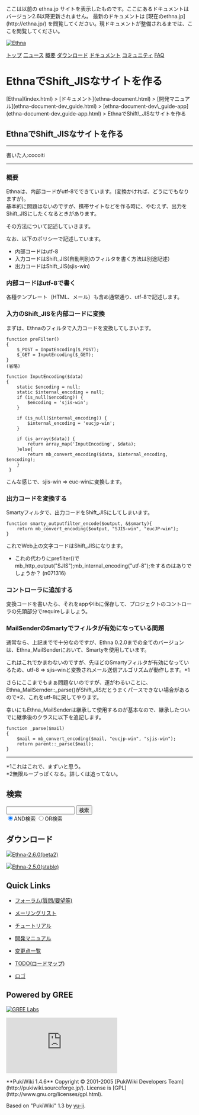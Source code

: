 <title>
EthnaでShift_JISなサイトを作る - Ethna - PHPウェブアプリケーションフレームワーク</title>
 <link rel="stylesheet" href="skin/ethna/ethna.css" title="ethna" type="text/css" charset="utf-8">

 <link rel="alternate" type="application/rss+xml" title="RSS" href="cmd=rss.html">

 <script type="text/javascript" src="skin/trackback.js"></script>

</head>
ここは以前の ethna.jp サイトを表示したものです。ここにあるドキュメントはバージョン2.6以降更新されません。  
最新のドキュメントは [現在のethna.jp](http://ethna.jp/) を閲覧してください。現ドキュメントが整備されるまでは、ここを閲覧してください。

<!-- ??BEGIN id:wrapper --><!-- ?? Navigator ?? ======================================================= -->

[![Ethna](image/navlogo.gif)](/)

[トップ](ethna.html "ethna (11d)") [二ュース](ethna-news.html "ethna-news (11d)") [概要](ethna-about.html "ethna-about (11d)") [ダウンロード](ethna-download.html "ethna-download (25d)") [ドキュメント](ethna-document.html "ethna-document (884d)") [コミュニティ](ethna-community.html "ethna-community (619d)") [FAQ](ethna-document-faq.html "ethna-document-faq (1240d)")

<!-- ?? Header ?? ========================================================== -->

# EthnaでShift\_JISなサイトを作る 

<!-- ?? Content ?? ========================================================= -->
<!-- ??BEGIN id:main -->
<!-- ??BEGIN id:wrap_content -->
<!-- ??BEGIN id:content -->
<!-- ??BEGIN id:page_navigator -->
<!-- ??END id:PageNavigator -->
<!-- ??BEGIN id:body --> [Ethna](index.html) > [ドキュメント](ethna-document.html) > [開発マニュアル](ethna-document-dev_guide.html) > [ethna-document-dev\_guide-app](ethna-document-dev_guide-app.html) > EthnaでShift\_JISなサイトを作る 
## EthnaでShift\_JISなサイトを作る [](ethna-document-dev_guide-app-sjis.html#a4bcb9a0 "a4bcb9a0")

* * *

書いた人:cocoiti

* * *

### 概要 [](ethna-document-dev_guide-app-sjis.html#h7e429fc "h7e429fc")

Ethnaは、内部コードがutf-8でできています。(変換かければ、どうにでもなりますが)。  
基本的に問題はないのですが、携帯サイトなどを作る時に、やむえず、出力をShift\_JISにしたくなるときがあります。

その方法について記述していきます。

なお、以下のポリシーで記述しています。

- 内部コードはutf-8
- 入力コードはShift\_JIS(自動判別のフィルタを書く方法は別途記述）
- 出力コードはShift\_JIS(sjis-win)

### 内部コードはutf-8で書く [](ethna-document-dev_guide-app-sjis.html#r1470ae9 "r1470ae9")

各種テンプレート（HTML、メール）も含め通常通り、utf-8で記述します。

### 入力のShift\_JISを内部コードに変換 [](ethna-document-dev_guide-app-sjis.html#m4997005 "m4997005")

まずは、Ethnaのフィルタで入力コードを変換してしまいます。

    function preFilter()
    {
        $_POST = InputEncoding($_POST);
        $_GET = InputEncoding($_GET);
    }
    (省略)
    
    function InputEncoding($data)
    {
        static $encoding = null;
        static $internal_encoding = null;
        if (is_null($encoding)) {
            $encoding = 'sjis-win';
        }
    
        if (is_null($internal_encoding)) {
            $internal_encoding = 'eucjp-win';
        }
    
        if (is_array($data)) {
            return array_map('InputEncoding', $data);
        }else{
            return mb_convert_encoding($data, $internal_encoding, $encoding);
        }
     }

こんな感じで、sjis-win => euc-winに変換します。

### 出力コードを変換する [](ethna-document-dev_guide-app-sjis.html#eac25063 "eac25063")

Smartyフィルタで、出力コードをShift\_JISにしてしまいます。

    function smarty_outputfilter_encode($output, &$smarty){
        return mb_convert_encoding($output, "SJIS-win", "eucJP-win");
    }

これでWeb上の文字コードはShift\_JISになります。

- これの代わりにprefilter()でmb\_http\_output("SJIS");mb\_internal\_encoding("utf-8");をするのはありでしょうか？ (n071316)

### コントローラに追加する [](ethna-document-dev_guide-app-sjis.html#s176e6e2 "s176e6e2")

変換コードを書いたら、それをappやlibに保存して、プロジェクトのコントローラの先頭部分でrequireしましょう。

### MailSenderのSmartyでフィルタが有効になっている問題 [](ethna-document-dev_guide-app-sjis.html#v17b7aef "v17b7aef")

通常なら、上記までで十分なのですが、Ethna 0.2.0までの全てのバージョンは、Ethna\_MailSenderにおいて、Smartyを使用しています。

これはこれでかまわないのですが、先ほどのSmartyフィルタが有効になっているため、utf-8 => sjis-winと変換されメール送信アルゴリズムが動作します。\*1

さらにここまでもまぁ問題ないのですが、運がわるいことに、Ethna\_MailSernder::\_parse()がShift\_JISだとうまくパースできない場合があるので\*2、これをutf-8に戻してやります。

幸いにもEthna\_MailSenderは継承して使用するのが基本なので、継承したついでに継承後のクラスに以下を追記します。

    function _parse($mail)
    {
        $mail = mb_convert_encoding($mail, "eucjp-win", "sjis-win");
        return parent::_parse($mail);
    }

<!-- ??END id:body -->
<!-- ??BEGIN id:summary --><!-- ??BEGIN id:note -->

* * *
\*1これはこれで、まずいと思う。  
\*2無限ループっぽくなる。詳しくは追ってない。  

<!-- ??END id:note -->
<!-- ??BEGIN id:trackback -->
<!-- ?? END id:trackback --><!-- ?? END id:attach -->
<!-- ?? END id:summary -->
<!-- ??END id:content -->
<!-- ?? END id:wrap_content --><!-- ??sidebar?? ========================================================== -->
<!-- ??BEGIN id:wrap_sidebar -->

<!-- ??BEGIN id:search_form -->

## 検索

<form action="http://ethna.jp/index.php?cmd=search" method="post">
            <input type="hidden" name="encode_hint" value="??">
            <input type="text" name="word" value="" size="20">
            <input type="submit" value="検索"><br>
            <input type="radio" name="type" value="AND" checked id="and_search"><label for="and_search">AND検索</label>
            <input type="radio" name="type" value="OR" id="or_search"><label for="or_search">OR検索</label>
    </form>

<!-- END id:search_form -->
<!-- ??BEGIN id:download_link -->

## ダウンロード

[![](image/minilogo.gif)Ethna-2.6.0(beta2)](ethna-download.html)

[![](image/minilogo.gif)Ethna-2.5.0(stable)](ethna-download.html)

<!-- END id:download_link -->
<!-- ??BEGIN id:download_link -->

## Quick Links

- [フォーラム(質問/要望等)](ethna-community-forum.html)
- [メーリングリスト](http://ml.ethna.jp/mailman/listinfo/users)

- [チュートリアル](ethna-document-tutorial.html)
- [開発マニュアル](ethna-document-dev_guide.html)
- [変更点一覧](ethna-document-changes.html)

- [TODO(ロードマップ)](TODO.html)
- [ロゴ](ethna-logo.html)

<!-- END id:download_link -->
<!-- ??BEGIN id:search_form -->

## Powered by GREE

 [![GREE Labs](http://labs.gree.jp/image/greelabs_logo.gif)](http://labs.gree.jp/)

<!-- END id:search_form -->
 [![SourceForge.jp](http://sourceforge.jp/sflogo.php?group_id=1343)](http://sourceforge.jp/)

<!-- ??END id:sidebar -->
<!-- ??END id:wrap_sidebar -->
<!-- ??END id:main --><!-- ?? Footer ?? ========================================================== -->
<!-- ??BEGIN id:footer -->
<!-- ??BEGIN id:copyright --> **PukiWiki 1.4.6** Copyright © 2001-2005 [PukiWiki Developers Team](http://pukiwiki.sourceforge.jp/). License is [GPL](http://www.gnu.org/licenses/gpl.html).  
 Based on "PukiWiki" 1.3 by [yu-ji](http://factage.com/yu-ji/).
<!-- ??END id:copyright -->
<!-- ??END id:footer --><!-- ?? END ?? ============================================================= -->
<!-- ??END id:wrapper -->
